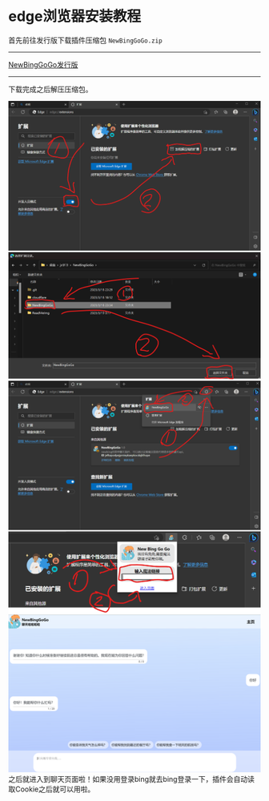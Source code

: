 # edge浏览器安装教程
首先前往发行版下载插件压缩包 ```NewBingGoGo.zip``` 

---
[NewBingGoGo发行版](https://gitee.com/jja8/NewBingGoGo/releases)

---

下载完成之后解压压缩包。

![](/img/4.png)
![](/img/5.png)
![](/img/6.png)
![](/img/7.png)
![](/img/8.png)
之后就进入到聊天页面啦！如果没用登录bing就去bing登录一下，插件会自动读取Cookie之后就可以用啦。